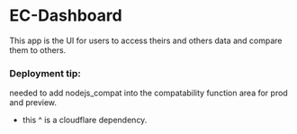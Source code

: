 # EC-Dashboard

This app is the UI for users to access theirs and others data and compare them to others.


### Deployment tip:

needed to add nodejs_compat into the compatability function area for prod and preview.
- this ^ is a cloudflare dependency.
